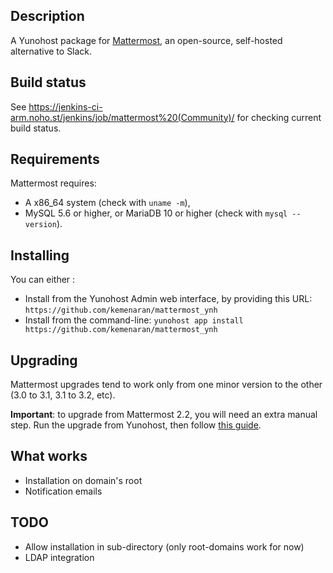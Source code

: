 ## Description

A Yunohost package for [Mattermost](http://www.mattermost.org/), an open-source, self-hosted alternative to Slack.

## Build status

See https://jenkins-ci-arm.noho.st/jenkins/job/mattermost%20(Community)/ for checking current build status.

## Requirements

Mattermost requires:

* A x86_64 system (check with `uname -m`),
* MySQL 5.6 or higher, or MariaDB 10 or higher (check with `mysql --version`).

## Installing

You can either :

* Install from the Yunohost Admin web interface, by providing this URL: `https://github.com/kemenaran/mattermost_ynh`
* Install from the command-line: `yunohost app install https://github.com/kemenaran/mattermost_ynh`

## Upgrading

Mattermost upgrades tend to work only from one minor version to the other (3.0 to 3.1, 3.1 to 3.2, etc).

**Important**: to upgrade from Mattermost 2.2, you will need an extra manual step.
Run the upgrade from Yunohost, then follow [this guide](https://docs.mattermost.com/administration/upgrade.html).

## What works

* Installation on domain's root
* Notification emails

## TODO

* Allow installation in sub-directory (only root-domains work for now)
* LDAP integration
